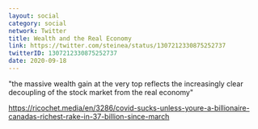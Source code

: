 ```yaml
---
layout: social
category: social
network: Twitter
title: Wealth and the Real Economy
link: https://twitter.com/steinea/status/1307212330875252737
twitterID: 1307212330875252737
date: 2020-09-18
---
```


"the massive wealth gain at the very top reflects the increasingly clear decoupling of the stock market from the real economy"

<https://ricochet.media/en/3286/covid-sucks-unless-youre-a-billionaire-canadas-richest-rake-in-37-billion-since-march>
